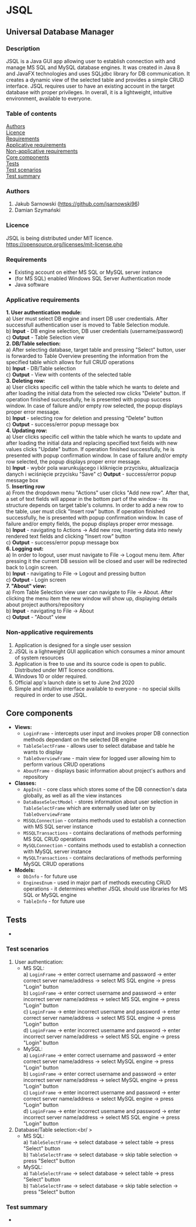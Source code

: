 # JSQL
## Universal Database Manager
### Description
JSQL is a Java GUI app allowing user to establish connection with and manage MS SQL and MySQL database engines. It was created in Java 8 and JavaFX technologies and uses SQLjdbc library for DB communication. It creates a dynamic view of the selected table and provides a simple CRUD interface. JSQL requires user to have an existing account in the target database with proper privileges. In overall, it is a lightweight, intuitive environment, available to everyone.

### Table of contents
[Authors](#authors)<br />
[Licence](#licence)<br />
[Requirements](#requirements)<br />
[Applicative requirements](#applicative-requirements)<br />
[Non-applicative requirements](#non-applicative-requirements)<br />
[Core components](#core-components)<br />
[Tests](#tests)<br />
[Test scenarios](#test-scenarios)<br />
[Test summary](#test-summary)


### Authors
1. Jakub Sarnowski (https://github.com/jsarnowski96)
2. Damian Szymański

### Licence
JSQL is being distributed under MIT licence.
https://opensource.org/licenses/mit-license.php

### Requirements
- Existing account on either MS SQL or MySQL server instance
- (for MS SQL) enabled Windows SQL Server Authentication mode
- Java software

### Applicative requirements
<b>1. User authentication module:</b><br />
   a) User must select DB engine and insert DB user credentials. After successfull authentication user is moved to Table Selection module.<br />
   b) <b>Input</b> - DB engine selection, DB user credentials (username/password)<br />
   c) <b>Output</b> - Table Selection view<br />
<b>2. DB/Table selection:</b><br />
   a) After selecting database, target table and pressing "Select" button, user is forwarded to Table Overview presenting the information from the specified table which allows for full CRUD operations<br />
   b) <b>Input</b> - DB/Table selection<br />
   c) <b>Output</b> - View with contents of the selected table<br />
<b>3. Deleting row:</b><br />
   a) User clicks specific cell within the table which he wants to delete and after loading the initial data from the selected row clicks "Delete" button. If operation finished successfully, he is presented with popup success window. In case of failure and/or empty row selected, the popup displays proper error message.<br />
   b) <b>Input</b> - selecting row for deletion and pressing "Delete" button<br />
   c) <b>Output</b> - success/error popup message box<br />
<b>4. Updating row:</b><br />
   a) User clicks specific cell within the table which he wants to update and after loading the initial data and replacing specified text fields with new values clicks "Update" button. If operation finished successfully, he is presented with popup confirmation window. In case of failure and/or empty row selected, the popup displays proper error message.<br />
   b) <b>Input</b> - wybór pola warunkującego i kliknięcie przycisku, aktualizacja danych i wciśnięcie przycisku "Save" 
   c) <b>Output</b> - success/error popup message box<br />
5.  <b>Inserting row</b><br />
   a) From the dropdown menu "Actions" user clicks "Add new row". After that, a set of text fields will appear in the bottom part of the window - its structure depends on target table's columns. In order to add a new row to the table, user must click "Insert row" button. If operation finished successfully, he is presented with popup confirmation window. In case of failure and/or empty fields, the popup displays proper error message.<br />
   b) <b>Input</b> - navigating to Actions -> Add new row, inserting data into newly rendered text fields and clicking "Insert row" button<br />
   c) <b>Output</b> - success/error popup message box<br />
<b>6. Logging out:</b><br />
   a) In order to logout, user must navigate to File -> Logout menu item. After pressing it the current DB session will be closed and user will be redirected back to Login screen.<br />
   b) <b>Input</b> - navigating to File -> Logout and pressing button<br />
   c) <b>Output</b> - Login screen<br />
<b>7. "About" view:</b><br />
   a) From Table Selection view user can navigate to File -> About. After clicking the menu item the new window will show up, displaying details about project authors/repository<br />
   b) <b>Input</b> - navigating to File -> About<br />
   c) <b>Output</b> - "About" view<br />
   
### Non-applicative requirements
1. Application is designed for a single user session<br />
2. JSQL is a lightweight GUI application which consumes a minor amount of system resources<br />
3. Application is free to use and its source code is open to public. Distributed under MIT licence conditions.<br />
4. Windows 10 or older required.<br />
5. Official app's launch date is set to June 2nd 2020<br />
6. Simple and intuitive interface available to everyone - no special skills required in order to use JSQL.<br />

## Core components
- <b>Views:</b><br />
   - `LoginFrame` - intercepts user input and invokes proper DB connection methods dependant on the selected DB engine<br />
   - `TableSelectFrame` - allows user to select database and table he wants to display<br />
   - `TableOverviewFrame` - main view for logged user allowing him to perform various CRUD operations<br />
   - `AboutFrame` - displays basic information about project's authors and repository<br />
- <b>Classes:</b><br />
   - `AppInit` - core class which stores some of the DB connection's data globally, as well as all the view instances<br />
   - `DataBaseSelectModel` - stores information about user selection in `TableSelectFrame` which are externally used later on by `TableOverviewFrame`<br />
   - `MSSQLConnection` - contains methods used to establish a connection with MS SQL server instance<br />
   - `MSSQLTransactions` - contains declarations of methods performing MS SQL CRUD operations<br />
   - `MySQLConnection` - contains methods used to establish a connection with MySQL server instance<br />
   - `MySQLTransactions` - contains declarations of methods performing MySQL CRUD operations<br />
- <b>Models:</b><br />
   - `DbInfo` - for future use<br />
   - `EnginesEnum` - used in major part of methods executing CRUD operations - it determines whether JSQL should use libraries for MS SQL or MySQL engine<br />
   - `TableInfo` - for future use<br />
   

## Tests
-

### Test scenarios
1. User authentication:<br />
   - MS SQL:<br />
      a) `LoginFrame` -> enter correct username and password -> enter correct server name/address -> select MS SQL engine -> press "Login" button<br />
      b) `LoginFrame` -> enter correct username and password -> enter incorrect server name/address -> select MS SQL engine -> press "Login" button<br />
      c) `LoginFrame` -> enter incorrect username and password -> enter correct server name/address -> select MS SQL engine -> press "Login" button<br />
      d) `LoginFrame` -> enter incorrect username and password -> enter incorrect server name/address -> select MS SQL engine -> press "Login" button<br />
   - MySQL:<br />
      a) `LoginFrame` -> enter correct username and password -> enter correct server name/address -> select MySQL engine -> press "Login" button<br />
      b) `LoginFrame` -> enter correct username and password -> enter incorrect server name/address -> select MySQL engine -> press "Login" button<br />
      c) `LoginFrame` -> enter incorrect username and password -> enter correct server name/address -> select MySQL engine -> press "Login" button<br />
      d) `LoginFrame` -> enter incorrect username and password -> enter incorrect server name/address -> select MS SQL engine -> press "Login" button<br />      
2. Database/Table selection:<br/ >
   - MS SQL:<br />
      a) `TableSelectFrame` -> select database -> select table -> press "Select" button<br />
      b) `TableSelectFrame` -> select database -> skip table selection -> press "Select" button<br />
   - MySQL:<br />
      a) `TableSelectFrame` -> select database -> select table -> press "Select" button<br />
      b) `TableSelectFrame` -> select database -> skip table selection -> press "Select" button<br />   

### Test summary
-
